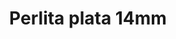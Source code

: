 ---
title: Perlita plata 14mm
date: 
draft: false

# descripcion
description : Perla de plata

materials: Plata 925

color: Plateado

dimensions: 14mm diam

code: 01-20-0502

type: "Aros"

categories: []

price: $4.030,00

price_eftvo: $3.425,00

# Images
# first image will be shown in the product page
images:
  # - image: "images/path_to_image"
  # La ubicacion de las imagenes es imagenes/Aros/Aros.Solo Plata/01-20-0502-perlita-plata-14mm
  - image: "./images/aros/solo_plata/01-20-0502_a.JPG"
  - image: "./images/aros/solo_plata/01-20-0502_b.JPG"
---